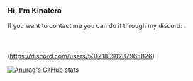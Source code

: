 ### Hi, I'm Kinatera

If you want to contact me you can do it through my discord: <img src="https://logodownload.org/wp-content/uploads/2017/11/discord-logo-2-1.png" width=1.5% height=1.5%>(https://discord.com/users/531218091237965826)

[![Anurag's GitHub stats](https://github-readme-stats.vercel.app/api?username=Kinatera&theme=tokyonight)](https://github.com/Kinatera)
